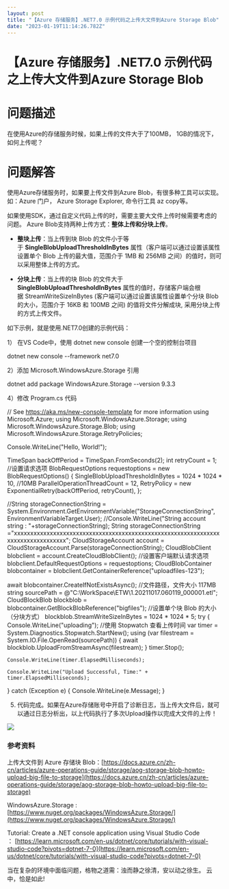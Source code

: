 ```yaml
---
layout: post
title: "【Azure 存储服务】.NET7.0 示例代码之上传大文件到Azure Storage Blob"
date: "2023-01-19T11:14:26.782Z"
---
```

【Azure 存储服务】.NET7.0 示例代码之上传大文件到Azure Storage Blob
=================================================

问题描述
====

在使用Azure的存储服务时候，如果上传的文件大于了100MB， 1GB的情况下，如何上传呢？

问题解答
====

使用Azure存储服务时，如果要上传文件到Azure Blob，有很多种工具可以实现。如：Azure 门户， Azure Storage Explorer, 命令行工具 az copy等。

如果使用SDK，通过自定义代码上传的时，需要主要大文件上传时候需要考虑的问题。 Azure Blob支持两种上传方式：**整体上传和分块上传**。

*   **整块上传**：当上传到块 Blob 的文件小于等于 **SingleBlobUploadThresholdInBytes** 属性（客户端可以通过设置该属性设置单个 Blob 上传的最大值，范围介于 1MB 和 256MB 之间）的值时，则可以采用整体上传的方式。
    
*   **分块上传**：当上传的块 Blob 的文件大于 **SingleBlobUploadThresholdInBytes** 属性的值时，存储客户端会根据 StreamWriteSizeInBytes (客户端可以通过设置该属性设置单个分块 Blob 的大小，范围介于 16KB 和 100MB 之间) 的值将文件分解成块, 采用分块上传的方式上传文件。
    

如下示例，就是使用.NET7.0创建的示例代码：

1） 在VS Code中，使用 dotnet new console 创建一个空的控制台项目

dotnet new console --framework net7.0

2）添加 Microsoft.WindowsAzure.Storage 引用

dotnet add package WindowsAzure.Storage --version 9.3.3

4）修改 Program.cs 代码

// See https://aka.ms/new-console-template for more information
using Microsoft.Azure;
using Microsoft.WindowsAzure.Storage;
using Microsoft.WindowsAzure.Storage.Blob;
using Microsoft.WindowsAzure.Storage.RetryPolicies;

Console.WriteLine("Hello, World!");


TimeSpan backOffPeriod \= TimeSpan.FromSeconds(2);
int retryCount = 1;
//设置请求选项
BlobRequestOptions requestoptions = new BlobRequestOptions()
{
    SingleBlobUploadThresholdInBytes \= 1024 \* 1024 \* 10, //10MB
    ParallelOperationThreadCount = 12,
    RetryPolicy \= new ExponentialRetry(backOffPeriod, retryCount),
};

//String storageConnectionString = System.Environment.GetEnvironmentVariable("StorageConnectionString", EnvironmentVariableTarget.User);
//Console.WriteLine("String account string : "+storageConnectionString);
String storageConnectionString ="xxxxxxxxxxxxxxxxxxxxxxxxxxxxxxxxxxxxxxxxxxxxxxxxxxxxxxxxxxxxxxxxxxxxxxxxxxxxxxxxx";
CloudStorageAccount account \= CloudStorageAccount.Parse(storageConnectionString);
CloudBlobClient blobclient \= account.CreateCloudBlobClient();
//设置客户端默认请求选项
blobclient.DefaultRequestOptions = requestoptions;
CloudBlobContainer blobcontainer \= blobclient.GetContainerReference("uploadfiles-123");

await blobcontainer.CreateIfNotExistsAsync();
//文件路径，文件大小 117MB
string sourcePath = @"C:\\WorkSpace\\ETW\\1.20211017.060119\_000001.etl";
CloudBlockBlob blockblob \= blobcontainer.GetBlockBlobReference("bigfiles");
//设置单个块 Blob 的大小（分块方式）
blockblob.StreamWriteSizeInBytes = 1024 \* 1024 \* 5;
try
{
    Console.WriteLine("uploading");
    //使用 Stopwatch 查看上传时间
    var timer = System.Diagnostics.Stopwatch.StartNew();
    using (var filestream = System.IO.File.OpenRead(sourcePath))
    {
        await blockblob.UploadFromStreamAsync(filestream);
    }
    timer.Stop();

    Console.WriteLine(timer.ElapsedMilliseconds);

    Console.WriteLine("Upload Successful, Time:" + timer.ElapsedMilliseconds);
}
catch (Exception e)
{
    Console.WriteLine(e.Message);
}

5) 代码完成。如果在Azure存储账号中开启了诊断日志，当上传大文件后，就可以通过日志分析出，以上代码执行了多次Upload操作以完成大文件的上传！

![](https://img2023.cnblogs.com/blog/2127802/202301/2127802-20230119152553562-2040619549.png)

### 参考资料

上传大文件到 Azure 存储块 Blob：[https://docs.azure.cn/zh-cn/articles/azure-operations-guide/storage/aog-storage-blob-howto-upload-big-file-to-storage](https://docs.azure.cn/zh-cn/articles/azure-operations-guide/storage/aog-storage-blob-howto-upload-big-file-to-storage)

WindowsAzure.Storage : [https://www.nuget.org/packages/WindowsAzure.Storage/](https://www.nuget.org/packages/WindowsAzure.Storage/)

Tutorial: Create a .NET console application using Visual Studio Code ： [https://learn.microsoft.com/en-us/dotnet/core/tutorials/with-visual-studio-code?pivots=dotnet-7-0](https://learn.microsoft.com/en-us/dotnet/core/tutorials/with-visual-studio-code?pivots=dotnet-7-0)

当在复杂的环境中面临问题，格物之道需：浊而静之徐清，安以动之徐生。 云中，恰是如此!